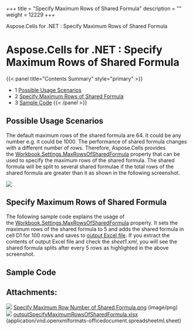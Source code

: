+++
title = "Specify Maximum Rows of Shared Formula" 
description = "" 
weight = 12229 
+++

Aspose.Cells for .NET : Specify Maximum Rows of Shared Formula  

# Aspose.Cells for .NET : Specify Maximum Rows of Shared Formula


{{< panel title="Contents Summary" style="primary" >}}
*   1 [Possible Usage Scenarios](#SpecifyMaximumRowsofSharedFormula-PossibleUsageScenarios)
*   2 [Specify Maximum Rows of Shared Formula](#SpecifyMaximumRowsofSharedFormula-SpecifyMaximumRowsofSharedFormula)
*   3 [Sample Code](#SpecifyMaximumRowsofSharedFormula-SampleCode)
{{< /panel >}}
 

## Possible Usage Scenarios

The default maximum rows of the shared formula are 64. It could be any number e.g. it could be 1000. The performance of shared formula changes with a different number of rows. Therefore, Aspose.Cells provides the [Workbook.Settings.MaxRowsOfSharedFormula](https://apireference.aspose.com/net/cells/aspose.cells/workbooksettings/properties/maxrowsofsharedformula) property that can be used to specify the maximum rows of the shared formula. The shared formula will be split to several shared formulae if the total rows of the shared formula are greater than it as shown in the following screenshot.

![](https://docs2.aspose.com/cells/net/attachments/61542290/61767855.png)

## Specify Maximum Rows of Shared Formula

The following sample code explains the usage of the [Workbook.Settings.MaxRowsOfSharedFormula](https://apireference.aspose.com/net/cells/aspose.cells/workbooksettings/properties/maxrowsofsharedformula) property. It sets the maximum rows of the shared formula to 5 and adds the shared formula in cell D1 for 100 rows and saves to [output Excel file](https://docs2.aspose.com/cells/net/attachments/61542290/61767856.xlsx). If you extract the contents of output Excel file and check the *sheet1.xml*, you will see the shared formula splits after every 5 rows as highlighted in the above screenshot.

## Sample Code

## Attachments:

![](https://docs2.aspose.com/cells/net/images/icons/bullet_blue.gif) [Specify Maximum Row Number of Shared Formula.png](https://docs2.aspose.com/cells/net/attachments/61542290/61767855.png) (image/png)  
![](https://docs2.aspose.com/cells/net/images/icons/bullet_blue.gif) [outputSpecifyMaximumRowsOfSharedFormula.xlsx](https://docs2.aspose.com/cells/net/attachments/61542290/61767856.xlsx) (application/vnd.openxmlformats-officedocument.spreadsheetml.sheet)  

